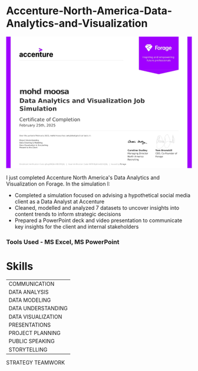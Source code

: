 # Accenture-North-America-Data-Analytics-and-Visualization

![Image Alt](https://github.com/mohdmoosa03/Accenture-North-America-Data-Analytics-and-Visualization/blob/ea55b92192637344ac37c1719ca02c669ebbac40/Accenture%20North%20America%20Data%20Analytics%20and%20Visualization_certificate_page-0001.jpg)

I just completed Accenture North America's Data Analytics and Visualization on Forage. 
In the simulation I:
- Completed a simulation focused on advising a hypothetical social media client as a Data Analyst at Accenture
- Cleaned, modelled and analyzed 7 datasets to uncover insights into content trends to inform strategic decisions
- Prepared a PowerPoint deck and video presentation to communicate key insights for the client and internal stakeholders

### Tools Used - MS Excel, MS PowerPoint

# Skills

||
|---|
|COMMUNICATION|
|DATA ANALYSIS|
|DATA MODELING|
|DATA UNDERSTANDING|
|DATA VISUALIZATION|
|PRESENTATIONS|
|PROJECT PLANNING|
|PUBLIC SPEAKING|
|STORYTELLING|
STRATEGY
TEAMWORK
